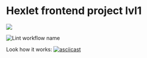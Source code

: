 # Hexlet frontend project lvl1

[![](https://api.codeclimate.com/v1/badges/a99a88d28ad37a79dbf6/maintainability)](https://codeclimate.com/github/codeclimate/codeclimate/maintainability)

![Lint workflow name](https://github.com/kryzhovnik/frontend-project-lvl1/workflows/Linter/badge.svg)

Look how it works: [![asciicast](https://asciinema.org/a/IcuN1y8s2yyl1hC4P9Yq9VsE6.svg)](https://asciinema.org/a/IcuN1y8s2yyl1hC4P9Yq9VsE6)
